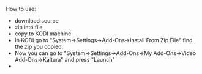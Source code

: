 How to use:
* download source
* zip into file
* copy to KODI machine
* In KODI go to "System->Settings->Add-Ons->Install From Zip File" find the zip you copied.
* Now you can go to "System->Settings->Add-Ons->My Add-Ons->Video Add-Ons->Kaltura" and press "Launch"
* 
